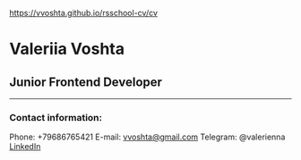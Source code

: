 https://vvoshta.github.io/rsschool-cv/cv

# Valeriia Voshta
## Junior Frontend Developer
*********
### Contact information:
Phone: +79686765421
E-mail: vvoshta@gmail.com
Telegram: @valerienna
[LinkedIn](https://www.linkedin.com/in/valeriya-nikitina-3209a11b2/)